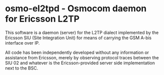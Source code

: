 osmo-el2tpd - Osmocom daemon for Ericsson L2TP
==============================================

This software is a daemon (server) for the L2TP dialect implemented
by the Ericsson SIU (Site Integration Unit) for means of carrying
the GSM A-bis interface over IP.

All code has been independently developed without any information or
assistance from Ericsson, merely by observing protocol traces between
the SIU 02 and whatever is the Ericsson-provided server side
implementation next to the BSC.
